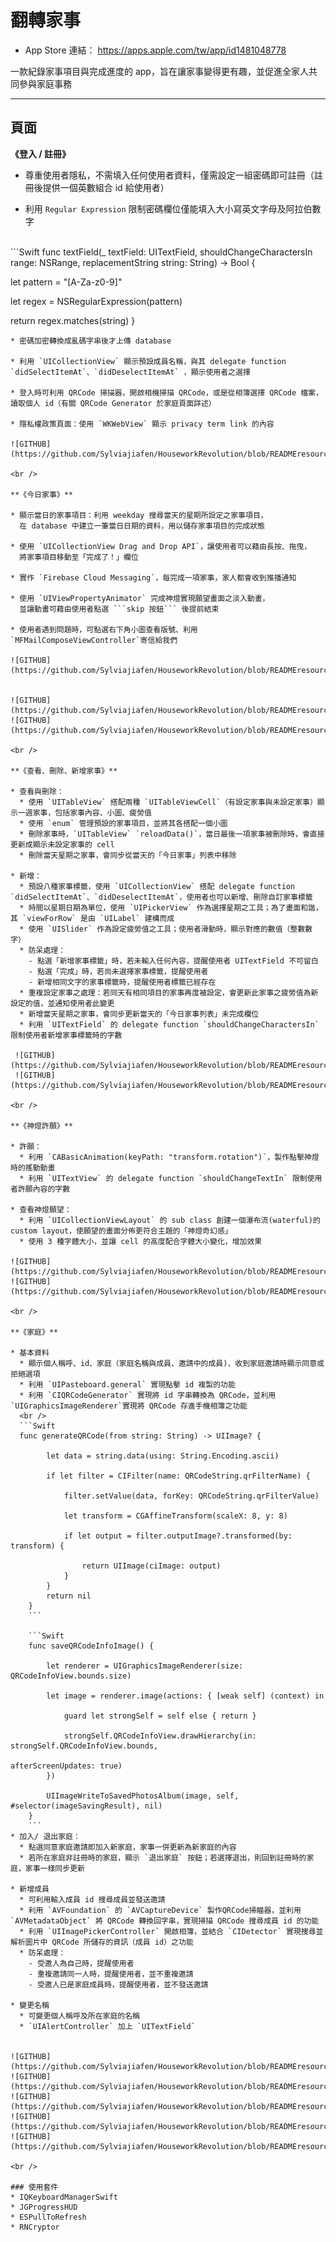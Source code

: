 # 翻轉家事

* App Store 連結： https://apps.apple.com/tw/app/id1481048778

一款紀錄家事項目與完成進度的 app，旨在讓家事變得更有趣，並促進全家人共同參與家庭事務
_____________________________________________________________________________________________________
## 頁面

**《登入 / 註冊》**

* 尊重使用者隱私，不需填入任何使用者資料，僅需設定一組密碼即可註冊（註冊後提供一個英數組合 id 給使用者）

* 利用 `Regular Expression` 限制密碼欄位僅能填入大小寫英文字母及阿拉伯數字
<br />
```Swift
func textField(_ textField: UITextField,
                   shouldChangeCharactersIn range: NSRange,
                   replacementString string: String) -> Bool {
                   
  let pattern = "[A-Za-z0-9]"
            
  let regex = NSRegularExpression(pattern)
            
  return regex.matches(string)
}
```
* 密碼加密轉換成亂碼字串後才上傳 database

* 利用 `UICollectionView` 顯示預設成員名稱，與其 delegate function `didSelectItemAt`、`didDeselectItemAt` ，顯示使用者之選擇

* 登入時可利用 QRCode 掃描器，開啟相機掃描 QRCode，或是從相簿選擇 QRCode 檔案，讀取個人 id（有關 QRCode Generator 於家庭頁面詳述）

* 隱私權政策頁面：使用 `WKWebView` 顯示 privacy term link 的內容

![GITHUB](https://github.com/Sylviajiafen/HouseworkRevolution/blob/READMEresource/housework_00.gif)

<br />

**《今日家事》**

* 顯示當日的家事項目：利用 weekday 搜尋當天的星期所設定之家事項目，
  在 database 中建立一筆當日日期的資料，用以儲存家事項目的完成狀態
  
* 使用 `UICollectionView Drag and Drop API`，讓使用者可以藉由長按、拖曳，
  將家事項目移動至「完成了！」欄位
  
* 實作 `Firebase Cloud Messaging`，每完成一項家事，家人都會收到推播通知

* 使用 `UIViewPropertyAnimator` 完成神燈實現願望畫面之淡入動畫，
  並讓動畫可藉由使用者點選 ```skip 按鈕``` 後提前結束
  
* 使用者遇到問題時，可點選右下角小圖查看版號、利用`MFMailComposeViewController`寄信給我們
  
![GITHUB](https://github.com/Sylviajiafen/HouseworkRevolution/blob/READMEresource/IMG_5488.png)


![GITHUB](https://github.com/Sylviajiafen/HouseworkRevolution/blob/READMEresource/housework_01.gif)
![GITHUB](https://github.com/Sylviajiafen/HouseworkRevolution/blob/READMEresource/IMG_5506.jpg)

<br />

**《查看、刪除、新增家事》**

* 查看與刪除：
  * 使用 `UITableView` 搭配兩種 `UITableViewCell`（有設定家事與未設定家事）顯示一週家事，包括家事內容、小圖、疲勞值
  * 使用 `enum` 管理預設的家事項目，並將其各搭配一個小圖
  * 刪除家事時，`UITableView` `reloadData()`，當日最後一項家事被刪除時，會直接更新成顯示未設定家事的 cell
  * 刪除當天星期之家事，會同步從當天的「今日家事」列表中移除
  
* 新增：
  * 預設八種家事標籤，使用 `UICollectionView` 搭配 delegate function `didSelectItemAt`、`didDeselectItemAt`，使用者也可以新增、刪除自訂家事標籤
  * 時間以星期日期為單位，使用 `UIPickerView` 作為選擇星期之工具；為了畫面和諧，其 `viewForRow` 是由 `UILabel` 建構而成
  * 使用 `UISlider` 作為設定疲勞值之工具；使用者滑動時，顯示對應的數值（整數數字）
  * 防呆處理：
    - 點選「新增家事標籤」時，若未輸入任何內容，提醒使用者 UITextField 不可留白
    - 點選「完成」時，若尚未選擇家事標籤，提醒使用者
    - 新增相同文字的家事標籤時，提醒使用者標籤已經存在
  * 重複設定家事之處理：若同天有相同項目的家事再度被設定，會更新此家事之疲勞值為新設定的值，並通知使用者此變更
  * 新增當天星期之家事，會同步更新當天的「今日家事列表」未完成欄位
  * 利用 `UITextField` 的 delegate function `shouldChangeCharactersIn` 限制使用者新增家事標籤時的字數
  
 ![GITHUB](https://github.com/Sylviajiafen/HouseworkRevolution/blob/READMEresource/housework_02.gif)
 ![GITHUB](https://github.com/Sylviajiafen/HouseworkRevolution/blob/READMEresource/IMG_5489.png)

<br />

**《神燈許願》** 

* 許願：
  * 利用 `CABasicAnimation(keyPath: "transform.rotation")`，製作點擊神燈時的搖動動畫
  * 利用 `UITextView` 的 delegate function `shouldChangeTextIn` 限制使用者許願內容的字數

* 查看神燈願望：
  * 利用 `UICollectionViewLayout` 的 sub class 創建一個瀑布流(waterful)的 custom layout，使願望的畫面分佈更符合主題的「神燈奇幻感」
  * 使用 3 種字體大小，並讓 cell 的高度配合字體大小變化，增加效果
  
![GITHUB](https://github.com/Sylviajiafen/HouseworkRevolution/blob/READMEresource/housework_03.gif)
![GITHUB](https://github.com/Sylviajiafen/HouseworkRevolution/blob/READMEresource/IMG_5490.png)

<br />

**《家庭》** 

* 基本資料
  * 顯示個人稱呼、id、家庭（家庭名稱與成員、邀請中的成員)、收到家庭邀請時顯示同意或拒絕選項
  * 利用 `UIPasteboard.general` 實現點擊 id 複製的功能
  * 利用 `CIQRCodeGenerator` 實現將 id 字串轉換為 QRCode，並利用 `UIGraphicsImageRenderer`實現將 QRCode 存進手機相簿之功能
  <br />
  ```Swift
  func generateQRCode(from string: String) -> UIImage? {
        
        let data = string.data(using: String.Encoding.ascii)
        
        if let filter = CIFilter(name: QRCodeString.qrFilterName) {
            
            filter.setValue(data, forKey: QRCodeString.qrFilterValue)
            
            let transform = CGAffineTransform(scaleX: 8, y: 8)
            
            if let output = filter.outputImage?.transformed(by: transform) {
                
                return UIImage(ciImage: output)
            }
        }
        return nil
    }
    ```
    
    ```Swift
    func saveQRCodeInfoImage() {
        
        let renderer = UIGraphicsImageRenderer(size: QRCodeInfoView.bounds.size)
        
        let image = renderer.image(actions: { [weak self] (context) in
            
            guard let strongSelf = self else { return }
            
            strongSelf.QRCodeInfoView.drawHierarchy(in: strongSelf.QRCodeInfoView.bounds,
                                                    afterScreenUpdates: true)
        })
        
        UIImageWriteToSavedPhotosAlbum(image, self, #selector(imageSavingResult), nil)
    }
    ```
* 加入/ 退出家庭：
  * 點選同意家庭邀請即加入新家庭，家事一併更新為新家庭的內容
  * 若所在家庭非註冊時的家庭，顯示 `退出家庭` 按鈕；若選擇退出，則回到註冊時的家庭，家事一樣同步更新
  
* 新增成員
  * 可利用輸入成員 id 搜尋成員並發送邀請
  * 利用 `AVFoundation` 的 `AVCaptureDevice` 製作QRCode掃瞄器，並利用 `AVMetadataObject` 將 QRCode 轉換回字串，實現掃描 QRCode 搜尋成員 id 的功能
  * 利用 `UIImagePickerController` 開啟相簿，並結合 `CIDetector` 實現搜尋並解析圖片中 QRCode 所儲存的資訊（成員 id）之功能
  * 防呆處理：
    - 受邀人為自己時，提醒使用者
    - 重複邀請同一人時，提醒使用者，並不重複邀請
    - 受邀人已是家庭成員時，提醒使用者，並不發送邀請
    
* 變更名稱
  * 可變更個人稱呼及所在家庭的名稱
  * `UIAlertController` 加上 `UITextField`


![GITHUB](https://github.com/Sylviajiafen/HouseworkRevolution/blob/READMEresource/IMG_5491.png)
![GITHUB](https://github.com/Sylviajiafen/HouseworkRevolution/blob/READMEresource/housework_04.gif)
![GITHUB](https://github.com/Sylviajiafen/HouseworkRevolution/blob/READMEresource/housework_05.gif)
![GITHUB](https://github.com/Sylviajiafen/HouseworkRevolution/blob/READMEresource/housework_06.gif)
![GITHUB](https://github.com/Sylviajiafen/HouseworkRevolution/blob/READMEresource/housework_07.gif)

<br />

### 使用套件
* IQKeyboardManagerSwift
* JGProgressHUD
* ESPullToRefresh
* RNCryptor
